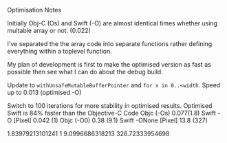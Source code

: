 Optimisation Notes

Initially Obj-C (Os) and Swift (-O) are almost identical times whether using multable array or not. (0.022)

I've separated the the array code into separate functions rather defining everything within a toplevel function.

My plan of development is first to make the optimised version as fast as possible then see what I can do about the debug build.

Update to `withUnsafeMutableBufferPointer` and `for x in 0..<width`. Speed up to 0.013 (optimised -O)

Switch to 100 iterations for more stability in optimised results. Optimised Swift is 84% faster than the Objective-C Code
Objc (-Os) 0.077(1.8) 	    Swift -O [Pixel] 0.042 (1)
Objc (-O0) 0.38 (9.1)	      Swift -ONone [Pixel] 13.8 (327)

1.83979213101241	1
9.0996686318213	326.72333954698

